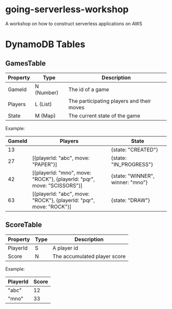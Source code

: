# going-serverless-workshop
A workshop on how to construct serverless applications on AWS


# DynamoDB Tables

## GamesTable

| Property  | Type              | Description                               |
|-----------|------------------ |------------------------------------------ |
| GameId    | N (Number)        | The id of a game                          |
| Players   | L (List)          | The participating players and their moves |
| State     | M (Map)           | The current state of the game             |


Example:

| GameId    | Players                                                                   | State                             |
|-----------|-------------------------------------------------------------------------- | --------------------------------- |
| 13        |                                                                           | {state: "CREATED"}                |
| 27        | [{playerId: "abc", move: "PAPER"}]                                        | {state: "IN_PROGRESS"}            |
| 42        | [{playerId: "mno", move: "ROCK"}, {playerId: "pqr", move: "SCISSORS"}]    | {state: "WINNER", winner: "mno"}  |
| 63        | [{playerId: "abc", move: "ROCK"}, {playerId: "pqr", move: "ROCK"}]        | {state: "DRAW"}                   |


## ScoreTable

| Property  | Type  | Description                   |
|-----------|-------|------------------------------ |
| PlayerId  | S     | A player id                   |
| Score     | N     | The accumulated player score  |


Example:

| PlayerId  | Score     |
|-----------|---------- |
| "abc"     | 12        |
| "mno"     | 33        |